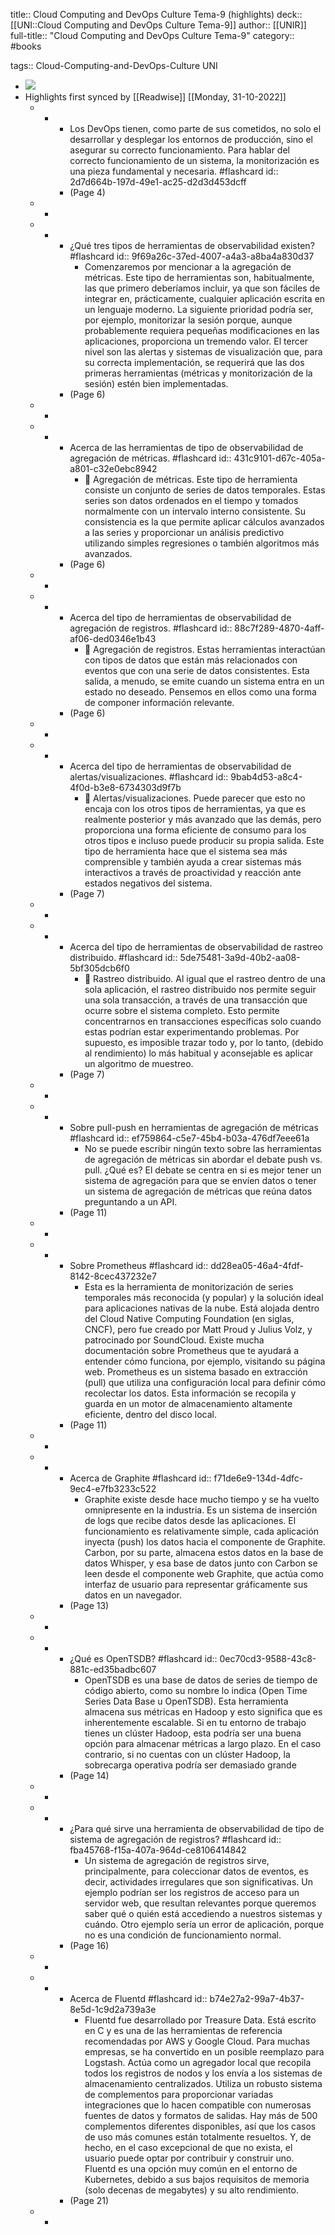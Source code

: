 title:: Cloud Computing and DevOps Culture Tema-9 (highlights)
deck:: [[UNI::Cloud Computing and DevOps Culture Tema-9]]
author:: [[UNIR]]
full-title:: "Cloud Computing and DevOps Culture Tema-9"
category:: #books

tags:: Cloud-Computing-and-DevOps-Culture UNI

- ![](https://readwise-assets.s3.amazonaws.com/media/uploaded_book_covers/profile_22942/2cda4bdf-bed7-4bda-93f7-413c6cc41494.jpg)
- Highlights first synced by [[Readwise]] [[Monday, 31-10-2022]]
	- -
		- Los DevOps tienen, como parte de sus cometidos, no solo el desarrollar y desplegar los entornos de producción, sino el asegurar su correcto funcionamiento. Para hablar del  correcto  funcionamiento  de  un  sistema,  la  monitorización  es  una  pieza fundamental y necesaria. #flashcard
		  id:: 2d7d664b-197d-49e1-ac25-d2d3d453dcff
		- (Page 4)
	- -
	- -
		- ¿Qué tres tipos de herramientas de observabilidad existen? #flashcard
		  id:: 9f69a26c-37ed-4007-a4a3-a8ba4a830d37
			- Comenzaremos  por  mencionar  a la  agregación  de  métricas.  Este  tipo  de herramientas  son,  habitualmente,  las  que  primero  deberíamos  incluir,  ya  que  son fáciles  de  integrar  en,  prácticamente,  cualquier  aplicación  escrita  en  un  lenguaje moderno.  La  siguiente  prioridad  podría  ser,  por  ejemplo,  monitorizar  la  sesión porque,  aunque  probablemente  requiera  pequeñas  modificaciones  en las aplicaciones, proporciona un tremendo valor. El tercer nivel son las alertas y sistemas de  visualización  que,  para  su  correcta  implementación,  se  requerirá  que  las  dos primeras  herramientas  (métricas  y  monitorización  de la  sesión)  estén  bien implementadas.
		- (Page 6)
	- -
	- -
		- Acerca de las herramientas de tipo de observabilidad de agregación de métricas. #flashcard
		  id:: 431c9101-d67c-405a-a801-c32e0ebc8942
			-   Agregación de métricas. Este tipo de herramienta consiste un conjunto de series de datos temporales. Estas series son datos ordenados en el tiempo y tomados normalmente  con  un  intervalo  interno  consistente.  Su  consistencia  es  la  que permite  aplicar  cálculos  avanzados  a  las  series  y  proporcionar  un  análisis predictivo utilizando simples regresiones o también algoritmos más avanzados.
		- (Page 6)
	- -
	- -
		- Acerca del tipo de herramientas de observabilidad de agregación de registros. #flashcard
		  id:: 88c7f289-4870-4aff-af06-ded0346e1b43
			-   Agregación de registros. Estas herramientas interactúan con tipos de datos que están más relacionados con eventos que con una serie de datos consistentes. Esta salida, a menudo, se emite cuando un sistema entra en un estado no deseado. Pensemos en ellos como una forma de componer información relevante.
		- (Page 6)
	- -
	- -
		- Acerca del tipo de herramientas de observabilidad de alertas/visualizaciones. #flashcard
		  id:: 9bab4d53-a8c4-4f0d-b3e8-6734303d9f7b
			-   Alertas/visualizaciones. Puede parecer que esto no encaja con los otros tipos de herramientas, ya que es realmente posterior y más avanzado que las demás, pero proporciona una forma eficiente de consumo para los otros tipos e incluso puede producir su propia salida. Este tipo de herramienta hace que el sistema sea más comprensible  y  también  ayuda  a  crear  sistemas  más  interactivos  a  través  de proactividad y reacción ante estados negativos del sistema.
		- (Page 7)
	- -
	- -
		- Acerca del tipo de herramientas de observabilidad de rastreo distribuido. #flashcard
		  id:: 5de75481-3a9d-40b2-aa08-5bf305dcb6f0
			-   Rastreo  distribuido.  Al  igual  que  el  rastreo  dentro  de  una  sola  aplicación,  el rastreo  distribuido  nos  permite  seguir  una  sola  transacción,  a  través  de  una transacción que ocurre sobre el sistema completo.  Esto permite concentrarnos en  transacciones  específicas  solo  cuando  estas  podrían  estar  experimentando problemas.  Por  supuesto,  es  imposible  trazar  todo  y,  por  lo  tanto,  (debido  al rendimiento) lo más habitual y aconsejable es aplicar un algoritmo de muestreo.
		- (Page 7)
	- -
	- -
		- Sobre pull-push en herramientas de agregación de métricas #flashcard
		  id:: ef759864-c5e7-45b4-b03a-476df7eee61a
			- No se puede escribir ningún texto sobre las herramientas de agregación de métricas sin abordar el debate push vs. pull. ¿Qué es? El debate se centra en si es mejor tener un sistema de agregación para que se envíen datos o tener un sistema de agregación de métricas que reúna datos preguntando a un API.
		- (Page 11)
	- -
	- -
		- Sobre Prometheus #flashcard
		  id:: dd28ea05-46a4-4fdf-8142-8cec437232e7
			- Esta es la herramienta de monitorización de series temporales más reconocida (y popular) y la solución ideal para aplicaciones nativas de la nube. Está alojada dentro del Cloud Native Computing Foundation (en siglas, CNCF), pero fue creado por Matt Proud  y  Julius  Volz,  y  patrocinado  por  SoundCloud.  Existe  mucha  documentación sobre Prometheus que te ayudará a entender cómo funciona, por ejemplo, visitando su página web. Prometheus es un sistema basado en extracción (pull) que utiliza una configuración local para definir cómo recolectar los datos. Esta información se recopila y guarda en un motor de almacenamiento altamente eficiente, dentro del disco local.
		- (Page 11)
	- -
	- -
		- Acerca de Graphite #flashcard
		  id:: f71de6e9-134d-4dfc-9ec4-e7fb3233c522
			- Graphite  existe  desde  hace  mucho  tiempo  y  se  ha  vuelto  omnipresente  en  la industria. Es un sistema de inserción de logs que recibe datos desde las aplicaciones. El funcionamiento es relativamente simple, cada aplicación inyecta (push) los datos hacia el componente de Graphite. Carbon, por su parte, almacena estos datos en la base  de  datos  Whisper,  y  esa  base  de  datos  junto  con  Carbon  se  leen  desde  el componente  web  Graphite,  que  actúa  como  interfaz  de  usuario  para  representar gráficamente  sus  datos en  un navegador.
		- (Page 13)
	- -
	- -
		- ¿Qué es OpenTSDB? #flashcard
		  id:: 0ec70cd3-9588-43c8-881c-ed35badbc607
			- OpenTSDB  es una  base de  datos de  series de tiempo  de  código  abierto,  como  su nombre  lo  indica  (Open  Time  Series  Data  Base  u  OpenTSDB).  Esta  herramienta almacena sus métricas en Hadoop y esto significa que es inherentemente escalable. Si  en  tu  entorno  de  trabajo  tienes  un  clúster  Hadoop,  esta  podría  ser  una  buena opción para almacenar métricas a largo plazo. En el caso contrario, si no cuentas con un  clúster  Hadoop,  la  sobrecarga  operativa  podría  ser  demasiado  grande
		- (Page 14)
	- -
	- -
		- ¿Para qué sirve una herramienta de observabilidad de tipo de sistema de agregación de registros? #flashcard
		  id:: fba45768-f15a-407a-964d-ce8106414842
			- Un sistema de agregación de registros sirve, principalmente, para coleccionar datos de  eventos,  es  decir,  actividades  irregulares  que  son  significativas.  Un  ejemplo podrían  ser  los  registros  de  acceso  para  un  servidor  web,  que  resultan  relevantes porque queremos saber qué o quién está accediendo a nuestros sistemas y cuándo. Otro  ejemplo  sería  un  error  de  aplicación,  porque  no  es  una  condición  de funcionamiento normal.
		- (Page 16)
	- -
	- -
		- Acerca de Fluentd #flashcard
		  id:: b74e27a2-99a7-4b37-8e5d-1c9d2a739a3e
			- Fluentd  fue  desarrollado  por  Treasure  Data.  Está  escrito  en  C  y  es  una  de  las herramientas  de  referencia  recomendadas  por  AWS  y  Google  Cloud.  Para  muchas empresas, se ha convertido en un posible reemplazo para Logstash. Actúa como un agregador local que recopila todos los registros de nodos y los envía a los sistemas de almacenamiento centralizados. Utiliza un robusto sistema de complementos para proporcionar variadas integraciones que lo hacen compatible con numerosas fuentes de  datos  y  formatos  de  salidas.  Hay  más  de  500  complementos  diferentes disponibles, así que los casos de uso más comunes están totalmente resueltos. Y, de hecho, en el caso excepcional de que no exista, el usuario puede optar por contribuir y construir uno. Fluentd es una opción muy común en el entorno de Kubernetes, debido a sus bajos requisitos  de  memoria  (solo  decenas  de  megabytes)  y  su  alto  rendimiento.
		- (Page 21)
	- -